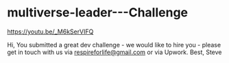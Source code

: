 # multiverse-leader---Challenge

https://youtu.be/_M6kSerVIFQ

Hi,
You submitted a great dev challenge - we would like to hire you - please get in touch with us via respireforlife@gmail.com or via Upwork.
Best,
Steve